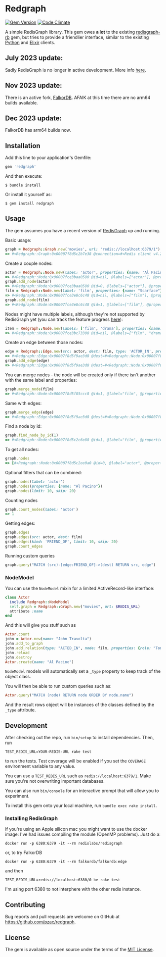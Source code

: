 # Redgraph

[![Gem Version](https://badge.fury.io/rb/redgraph.svg)](https://badge.fury.io/rb/redgraph)
[![Code Climate](https://codeclimate.com/github/pzac/redgraph.svg)](https://codeclimate.com/github/pzac/redgraph)

A simple RedisGraph library. This gem owes **a lot** to the existing [redisgraph-rb](https://github.com/RedisGraph/redisgraph-rb) gem, but tries to provide a friendlier interface, similar to the existing [Python](https://github.com/RedisGraph/redisgraph-py) and [Elixir](https://github.com/crflynn/redisgraph-ex) clients.

## July 2023 update:

Sadly RedisGraph is no longer in active development. More info [here](https://redis.com/blog/redisgraph-eol/).

## Nov 2023 update:

There is an active fork, [FalkorDB](https://github.com/FalkorDB/FalkorDB/). AFAIK at this time there are no arm64 builds available.

## Dec 2023 update:

FalkorDB has arm64 builds now.

## Installation

Add this line to your application's Gemfile:

```ruby
gem 'redgraph'
```

And then execute:

    $ bundle install

Or install it yourself as:

    $ gem install redgraph

## Usage

The gem assumes you have a recent version of [RedisGraph](https://oss.redislabs.com/redisgraph/) up and running.

Basic usage:

```ruby
graph = Redgraph::Graph.new('movies', url: "redis://localhost:6379/1")
=> #<Redgraph::Graph:0x00007f8d5c2b7e38 @connection=#<Redis client v4.2.5 for redis://localhost:6379/1>, @graph_name="movies", @module_version=999999>
```

Create a couple nodes:

```ruby
actor = Redgraph::Node.new(label: 'actor', properties: {name: "Al Pacino"})
=> #<Redgraph::Node:0x00007fce3baa0580 @id=nil, @labels=["actor"], @properties={"name"=>"Al Pacino"}>
graph.add_node(actor)
=> #<Redgraph::Node:0x00007fce3baa0580 @id=0, @labels=["actor"], @properties={"name"=>"Al Pacino"}>
film = Redgraph::Node.new(label: 'film', properties: {name: "Scarface"})
=> #<Redgraph::Node:0x00007fce3e8c6c48 @id=nil, @labels=["film"], @properties={"name"=>"Scarface"}>
graph.add_node(film)
=> #<Redgraph::Node:0x00007fce3e8c6c48 @id=1, @labels=["film"], @properties={"name"=>"Scarface"}>
```

Nodes might have multiple labels, although they're not supported by RedisGraph yet (you can track the feature progress [here](https://github.com/RedisGraph/RedisGraph/pull/1561)):

```ruby
item = Redgraph::Node.new(labels: ['film', 'drama'], properties: {name: "Casino"})
=> #<Redgraph::Node:0x00007fce3bc73308 @id=nil, @labels=["film", "drama"], @properties={"name"=>"Casino"}>
```

Create an edge between those nodes:

```ruby
edge = Redgraph::Edge.new(src: actor, dest: film, type: 'ACTOR_IN', properties: {role: "Tony Montana"})
=> #<Redgraph::Edge:0x00007f8d5f9ae3d8 @dest=#<Redgraph::Node:0x00007f8d5f85ccc8 @id=1, @label="film", @properties={:name=>"Scarface"}>, @dest_id=1, @properties={:role=>"Tony Montana"}, @src=#<Redgraph::Node:0x00007f8d5f95cf88 @id=0, @label="actor", @properties={:name=>"Al Pacino"}>, @src_id=0, @type="ACTOR_IN">
graph.add_edge(edge)
=> #<Redgraph::Edge:0x00007f8d5f9ae3d8 @dest=#<Redgraph::Node:0x00007f8d5f85ccc8 @id=1, @label="film", @properties={:name=>"Scarface"}>, @dest_id=1, @id=0, @properties={:role=>"Tony Montana"}, @src=#<Redgraph::Node:0x00007f8d5f95cf88 @id=0, @label="actor", @properties={:name=>"Al Pacino"}>, @src_id=0, @type="ACTOR_IN">
```

You can merge nodes - the node will be created only if there isn't another with the same label and properties:

```ruby
graph.merge_node(film)
=> #<Redgraph::Node:0x00007f8d5f85ccc8 @id=1, @label="film", @properties={:name=>"Scarface"}>
```

Same with edges:

```ruby
graph.merge_edge(edge)
=> #<Redgraph::Edge:0x00007f8d5f9ae3d8 @dest=#<Redgraph::Node:0x00007f8d5f85ccc8 @id=1, @label="film", @properties={:name=>"Scarface"}>, @dest_id=1, @id=0, @properties={:role=>"Tony Montana"}, @src=#<Redgraph::Node:0x00007f8d5f95cf88 @id=0, @label="actor", @properties={:name=>"Al Pacino"}>, @src_id=0, @type="ACTOR_IN">
```

Find a node by id:

```ruby
graph.find_node_by_id(1)
=> #<Redgraph::Node:0x00007f8d5c2c6e88 @id=1, @label="film", @properties={"name"=>"Scarface"}>
```

To get all nodes:

```ruby
graph.nodes
=> [#<Redgraph::Node:0x00007f8d5c2ee0a0 @id=0, @label="actor", @properties={"name"=>"Al Pacino"}>, #<Redgraph::Node:0x00007f8d5c2edfd8 @id=1, @label="film", @properties={"name"=>"Scarface"}>]
```

Optional filters that can be combined:

```ruby
graph.nodes(label: 'actor')
graph.nodes(properties: {name: "Al Pacino"})
graph.nodes(limit: 10, skip: 20)
```

Counting nodes

```ruby
graph.count_nodes(label: 'actor')
=> 1
```

Getting edges:

```ruby
graph.edges
graph.edges(src: actor, dest: film)
graph.edges(kind: 'FRIEND_OF', limit: 10, skip: 20)
graph.count_edges
```

Running custom queries

```ruby
graph.query("MATCH (src)-[edge:FRIEND_OF]->(dest) RETURN src, edge")
```

### NodeModel

You can use the `NodeModel` mixin for a limited ActiveRecord-like interface:

```ruby
class Actor
  include Redgraph::NodeModel
  self.graph = Redgraph::Graph.new("movies", url: $REDIS_URL)
  attribute :name
end
```

And this will give you stuff such as

```ruby
Actor.count
john = Actor.new(name: "John Travolta")
john.add_to_graph
john.add_relation(type: "ACTED_IN", node: film, properties: {role: "Tony Manero"})
john.reload
john.destroy
Actor.create(name: "Al Pacino")
```

`NodeModel` models will automatically set a `_type` property to keep track of the object class.

You will then be able to run custom queries such as:

```ruby
Actor.query("MATCH (node) RETURN node ORDER BY node.name")
```
And the result rows object will be instances of the classes defined by the `_type` attribute.

## Development

After checking out the repo, run `bin/setup` to install dependencies. Then, run 

    TEST_REDIS_URL=YOUR-REDIS-URL rake test

to run the tests. Test coverage will be enabled if you set the `COVERAGE` environment variable to any value.

You can use a `TEST_REDIS_URL` such as `redis://localhost:6379/1`. Make sure you're not overwriting important databases.

You can also run `bin/console` for an interactive prompt that will allow you to experiment.

To install this gem onto your local machine, run `bundle exec rake install`.

### Installing RedisGraph

If you're using an Apple silicon mac you might want to use the docker image: I've had issues compiling the module (OpenMP problems). Just do a:

    docker run -p 6380:6379 -it --rm redislabs/redisgraph

or, to try FalkorDB

    docker run -p 6380:6379 -it --rm falkordb/falkordb:edge

and then

    TEST_REDIS_URL=redis://localhost:6380/0 be rake test

I'm using port 6380 to not interphere with the other redis instance.

## Contributing

Bug reports and pull requests are welcome on GitHub at https://github.com/pzac/redgraph.

## License

The gem is available as open source under the terms of the [MIT License](https://opensource.org/licenses/MIT).

